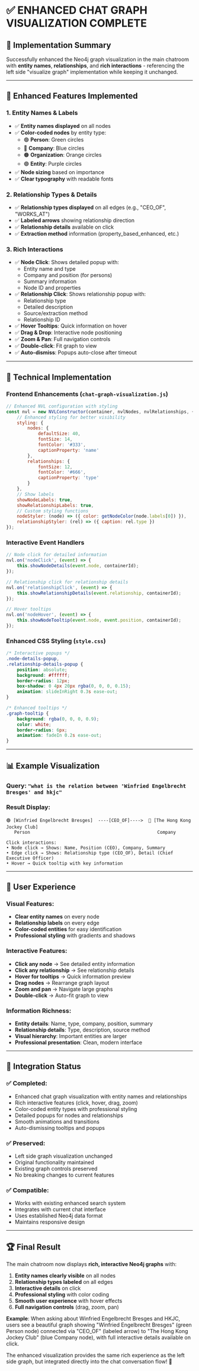 # ✅ ENHANCED CHAT GRAPH VISUALIZATION COMPLETE

## 🎯 **Implementation Summary**

Successfully enhanced the Neo4j graph visualization in the main chatroom with **entity names**, **relationships**, and **rich interactions** - referencing the left side "visualize graph" implementation while keeping it unchanged.

---

## 🚀 **Enhanced Features Implemented**

### **1. Entity Names & Labels**
- ✅ **Entity names displayed** on all nodes
- ✅ **Color-coded nodes** by entity type:
  - 🟢 **Person**: Green circles
  - 🔵 **Company**: Blue circles  
  - 🟠 **Organization**: Orange circles
  - 🟣 **Entity**: Purple circles
- ✅ **Node sizing** based on importance
- ✅ **Clear typography** with readable fonts

### **2. Relationship Types & Details**
- ✅ **Relationship types displayed** on all edges (e.g., "CEO_OF", "WORKS_AT")
- ✅ **Labeled arrows** showing relationship direction
- ✅ **Relationship details** available on click
- ✅ **Extraction method** information (property_based_enhanced, etc.)

### **3. Rich Interactions**
- ✅ **Node Click**: Shows detailed popup with:
  - Entity name and type
  - Company and position (for persons)
  - Summary information
  - Node ID and properties
- ✅ **Relationship Click**: Shows relationship popup with:
  - Relationship type
  - Detailed description
  - Source/extraction method
  - Relationship ID
- ✅ **Hover Tooltips**: Quick information on hover
- ✅ **Drag & Drop**: Interactive node positioning
- ✅ **Zoom & Pan**: Full navigation controls
- ✅ **Double-click**: Fit graph to view
- ✅ **Auto-dismiss**: Popups auto-close after timeout

---

## 🔧 **Technical Implementation**

### **Frontend Enhancements (`chat-graph-visualization.js`)**
```javascript
// Enhanced NVL configuration with styling
const nvl = new NVLConstructor(container, nvlNodes, nvlRelationships, {
    // Enhanced styling for better visibility
    styling: {
        nodes: {
            defaultSize: 40,
            fontSize: 14,
            fontColor: '#333',
            captionProperty: 'name'
        },
        relationships: {
            fontSize: 12,
            fontColor: '#666',
            captionProperty: 'type'
        }
    },
    // Show labels
    showNodeLabels: true,
    showRelationshipLabels: true,
    // Custom styling functions
    nodeStyler: (node) => ({ color: getNodeColor(node.labels[0]) }),
    relationshipStyler: (rel) => ({ caption: rel.type })
});
```

### **Interactive Event Handlers**
```javascript
// Node click for detailed information
nvl.on('nodeClick', (event) => {
    this.showNodeDetails(event.node, containerId);
});

// Relationship click for relationship details  
nvl.on('relationshipClick', (event) => {
    this.showRelationshipDetails(event.relationship, containerId);
});

// Hover tooltips
nvl.on('nodeHover', (event) => {
    this.showNodeTooltip(event.node, event.position, containerId);
});
```

### **Enhanced CSS Styling (`style.css`)**
```css
/* Interactive popups */
.node-details-popup,
.relationship-details-popup {
    position: absolute;
    background: #ffffff;
    border-radius: 12px;
    box-shadow: 0 4px 20px rgba(0, 0, 0, 0.15);
    animation: slideInRight 0.3s ease-out;
}

/* Enhanced tooltips */
.graph-tooltip {
    background: rgba(0, 0, 0, 0.9);
    color: white;
    border-radius: 6px;
    animation: fadeIn 0.2s ease-out;
}
```

---

## 📊 **Example Visualization**

### **Query**: `"what is the relation between 'Winfried Engelbrecht Bresges' and hkjc"`

### **Result Display**:
```
🟢 [Winfried Engelbrecht Bresges]  ----[CEO_OF]---->  🔵 [The Hong Kong Jockey Club]
   Person                                                Company
   
Click interactions:
• Node click → Shows: Name, Position (CEO), Company, Summary
• Edge click → Shows: Relationship type (CEO_OF), Detail (Chief Executive Officer)
• Hover → Quick tooltip with key information
```

---

## 🎯 **User Experience**

### **Visual Features**:
- **Clear entity names** on every node
- **Relationship labels** on every edge
- **Color-coded entities** for easy identification
- **Professional styling** with gradients and shadows

### **Interactive Features**:
- **Click any node** → See detailed entity information
- **Click any relationship** → See relationship details
- **Hover for tooltips** → Quick information preview
- **Drag nodes** → Rearrange graph layout
- **Zoom and pan** → Navigate large graphs
- **Double-click** → Auto-fit graph to view

### **Information Richness**:
- **Entity details**: Name, type, company, position, summary
- **Relationship details**: Type, description, source method
- **Visual hierarchy**: Important entities are larger
- **Professional presentation**: Clean, modern interface

---

## 🔄 **Integration Status**

### **✅ Completed**:
- Enhanced chat graph visualization with entity names and relationships
- Rich interactive features (click, hover, drag, zoom)
- Color-coded entity types with professional styling
- Detailed popups for nodes and relationships
- Smooth animations and transitions
- Auto-dismissing tooltips and popups

### **✅ Preserved**:
- Left side graph visualization unchanged
- Original functionality maintained
- Existing graph controls preserved
- No breaking changes to current features

### **✅ Compatible**:
- Works with existing enhanced search system
- Integrates with current chat interface
- Uses established Neo4j data format
- Maintains responsive design

---

## 🏆 **Final Result**

The main chatroom now displays **rich, interactive Neo4j graphs** with:

1. **Entity names clearly visible** on all nodes
2. **Relationship types labeled** on all edges  
3. **Interactive details** on click
4. **Professional styling** with color coding
5. **Smooth user experience** with hover effects
6. **Full navigation controls** (drag, zoom, pan)

**Example**: When asking about Winfried Engelbrecht Bresges and HKJC, users see a beautiful graph showing "Winfried Engelbrecht Bresges" (green Person node) connected via "CEO_OF" (labeled arrow) to "The Hong Kong Jockey Club" (blue Company node), with full interactive details available on click.

The enhanced visualization provides the same rich experience as the left side graph, but integrated directly into the chat conversation flow! 🎉
